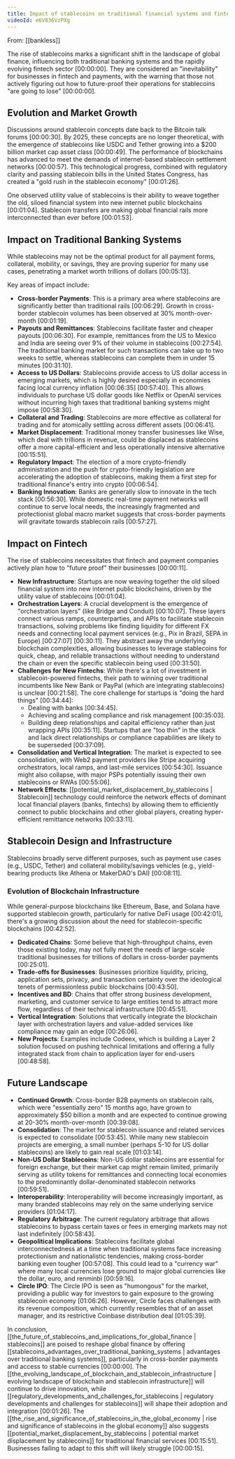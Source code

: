```yaml
---
title: Impact of stablecoins on traditional financial systems and fintech
videoId: e6V836VzPXg
---
```


From: [[bankless]] <br/> 

The rise of stablecoins marks a significant shift in the landscape of global finance, influencing both traditional banking systems and the rapidly evolving fintech sector <a class="yt-timestamp" data-t="00:00:00">[00:00:00]</a>. They are considered an "inevitability" for businesses in fintech and payments, with the warning that those not actively figuring out how to future-proof their operations for stablecoins "are going to lose" <a class="yt-timestamp" data-t="00:00:00">[00:00:00]</a>.

## Evolution and Market Growth

Discussions around stablecoin concepts date back to the Bitcoin talk forums <a class="yt-timestamp" data-t="00:00:30">[00:00:30]</a>. By 2025, these concepts are no longer theoretical, with the emergence of stablecoins like USDC and Tether growing into a $200 billion market cap asset class <a class="yt-timestamp" data-t="00:00:49">[00:00:49]</a>. The performance of blockchains has advanced to meet the demands of internet-based stablecoin settlement networks <a class="yt-timestamp" data-t="00:00:57">[00:00:57]</a>. This technological progress, combined with regulatory clarity and passing stablecoin bills in the United States Congress, has created a "gold rush in the stablecoin economy" <a class="yt-timestamp" data-t="00:01:26">[00:01:26]</a>.

One observed utility value of stablecoins is their ability to weave together the old, siloed financial system into new internet public blockchains <a class="yt-timestamp" data-t="00:01:04">[00:01:04]</a>. Stablecoin transfers are making global financial rails more interconnected than ever before <a class="yt-timestamp" data-t="00:01:53">[00:01:53]</a>.

## Impact on Traditional Banking Systems

While stablecoins may not be the optimal product for all payment forms, collateral, mobility, or savings, they are proving superior for many use cases, penetrating a market worth trillions of dollars <a class="yt-timestamp" data-t="00:05:13">[00:05:13]</a>.

Key areas of impact include:
*   **Cross-border Payments**: This is a primary area where stablecoins are significantly better than traditional rails <a class="yt-timestamp" data-t="00:06:29">[00:06:29]</a>. Growth in cross-border stablecoin volumes has been observed at 30% month-over-month <a class="yt-timestamp" data-t="00:01:19">[00:01:19]</a>.
*   **Payouts and Remittances**: Stablecoins facilitate faster and cheaper payouts <a class="yt-timestamp" data-t="00:06:30">[00:06:30]</a>. For example, remittances from the US to Mexico and India are seeing over 9% of their volume in stablecoins <a class="yt-timestamp" data-t="00:27:54">[00:27:54]</a>. The traditional banking market for such transactions can take up to two weeks to settle, whereas stablecoins can complete them in under 15 minutes <a class="yt-timestamp" data-t="00:31:10">[00:31:10]</a>.
*   **Access to US Dollars**: Stablecoins provide access to US dollar access in emerging markets, which is highly desired especially in economies facing local currency inflation <a class="yt-timestamp" data-t="00:06:35">[00:06:35]</a> <a class="yt-timestamp" data-t="00:57:40">[00:57:40]</a>. This allows individuals to purchase US dollar goods like Netflix or OpenAI services without incurring high taxes that traditional banking systems might impose <a class="yt-timestamp" data-t="00:58:30">[00:58:30]</a>.
*   **Collateral and Trading**: Stablecoins are more effective as collateral for trading and for atomically settling across different assets <a class="yt-timestamp" data-t="00:06:41">[00:06:41]</a>.
*   **Market Displacement**: Traditional money transfer businesses like Wise, which deal with trillions in revenue, could be displaced as stablecoins offer a more capital-efficient and less operationally intensive alternative <a class="yt-timestamp" data-t="00:15:51">[00:15:51]</a>.
*   **Regulatory Impact**: The election of a more crypto-friendly administration and the push for crypto-friendly legislation are accelerating the adoption of stablecoins, making them a first step for traditional finance's entry into crypto <a class="yt-timestamp" data-t="00:06:54">[00:06:54]</a>.
*   **Banking Innovation**: Banks are generally slow to innovate in the tech stack <a class="yt-timestamp" data-t="00:56:30">[00:56:30]</a>. While domestic real-time payment networks will continue to serve local needs, the increasingly fragmented and protectionist global macro market suggests that cross-border payments will gravitate towards stablecoin rails <a class="yt-timestamp" data-t="00:57:27">[00:57:27]</a>.

## Impact on Fintech

The rise of stablecoins necessitates that fintech and payment companies actively plan how to "future proof" their businesses <a class="yt-timestamp" data-t="00:00:11">[00:00:11]</a>.

*   **New Infrastructure**: Startups are now weaving together the old siloed financial system into new internet public blockchains, driven by the utility value of stablecoins <a class="yt-timestamp" data-t="00:01:04">[00:01:04]</a>.
*   **Orchestration Layers**: A crucial development is the emergence of "orchestration layers" (like Bridge and Conduit) <a class="yt-timestamp" data-t="00:10:07">[00:10:07]</a>. These layers connect various ramps, counterparties, and APIs to facilitate stablecoin transactions, solving problems like finding liquidity for different FX needs and connecting local payment services (e.g., Pix in Brazil, SEPA in Europe) <a class="yt-timestamp" data-t="00:27:07">[00:27:07]</a> <a class="yt-timestamp" data-t="00:30:11">[00:30:11]</a>. They abstract away the underlying blockchain complexities, allowing businesses to leverage stablecoins for quick, cheap, and reliable transactions without needing to understand the chain or even the specific stablecoin being used <a class="yt-timestamp" data-t="00:31:50">[00:31:50]</a>.
*   **Challenges for New Fintechs**: While there's a lot of investment in stablecoin-powered fintechs, their path to winning over traditional incumbents like New Bank or PayPal (which are integrating stablecoins) is unclear <a class="yt-timestamp" data-t="00:21:58">[00:21:58]</a>. The core challenge for startups is "doing the hard things" <a class="yt-timestamp" data-t="00:34:44">[00:34:44]</a>:
    *   Dealing with banks <a class="yt-timestamp" data-t="00:34:45">[00:34:45]</a>.
    *   Achieving and scaling compliance and risk management <a class="yt-timestamp" data-t="00:35:03">[00:35:03]</a>.
    *   Building deep relationships and capital efficiency rather than just wrapping APIs <a class="yt-timestamp" data-t="00:35:11">[00:35:11]</a>. Startups that are "too thin" in the stack and lack direct relationships or compliance capabilities are likely to be superseded <a class="yt-timestamp" data-t="00:37:09">[00:37:09]</a>.
*   **Consolidation and Vertical Integration**: The market is expected to see consolidation, with Web2 payment providers like Stripe acquiring orchestrators, local ramps, and last-mile services <a class="yt-timestamp" data-t="00:54:30">[00:54:30]</a>. Issuance might also collapse, with major PSPs potentially issuing their own stablecoins or RWAs <a class="yt-timestamp" data-t="00:55:06">[00:55:06]</a>.
*   **Network Effects**: [[potential_market_displacement_by_stablecoins | Stablecoin]] technology could reinforce the network effects of dominant local financial players (banks, fintechs) by allowing them to efficiently connect to public blockchains and other global players, creating hyper-efficient remittance networks <a class="yt-timestamp" data-t="00:33:11">[00:33:11]</a>.

## Stablecoin Design and Infrastructure

Stablecoins broadly serve different purposes, such as payment use cases (e.g., USDC, Tether) and collateral mobility/savings vehicles (e.g., yield-bearing products like Athena or MakerDAO's DAI) <a class="yt-timestamp" data-t="00:08:11">[00:08:11]</a>.

### Evolution of Blockchain Infrastructure
While general-purpose blockchains like Ethereum, Base, and Solana have supported stablecoin growth, particularly for native DeFi usage <a class="yt-timestamp" data-t="00:42:01">[00:42:01]</a>, there's a growing discussion about the need for stablecoin-specific blockchains <a class="yt-timestamp" data-t="00:42:52">[00:42:52]</a>.

*   **Dedicated Chains**: Some believe that high-throughput chains, even those existing today, may not fully meet the needs of large-scale traditional businesses for trillions of dollars in cross-border payments <a class="yt-timestamp" data-t="00:25:01">[00:25:01]</a>.
*   **Trade-offs for Businesses**: Businesses prioritize liquidity, pricing, application sets, privacy, and transaction certainty over the ideological tenets of permissionless public blockchains <a class="yt-timestamp" data-t="00:43:50">[00:43:50]</a>.
*   **Incentives and BD**: Chains that offer strong business development, marketing, and customer service to large entities tend to attract more flow, regardless of their technical infrastructure <a class="yt-timestamp" data-t="00:45:51">[00:45:51]</a>.
*   **Vertical Integration**: Solutions that vertically integrate the blockchain layer with orchestration layers and value-added services like compliance may gain an edge <a class="yt-timestamp" data-t="00:26:06">[00:26:06]</a>.
*   **New Projects**: Examples include Codeex, which is building a Layer 2 solution focused on pushing technical limitations and offering a fully integrated stack from chain to application layer for end-users <a class="yt-timestamp" data-t="00:48:58">[00:48:58]</a>.

## Future Landscape

*   **Continued Growth**: Cross-border B2B payments on stablecoin rails, which were "essentially zero" 15 months ago, have grown to approximately $50 billion a month and are expected to continue growing at 20-30% month-over-month <a class="yt-timestamp" data-t="00:39:08">[00:39:08]</a>.
*   **Consolidation**: The market for stablecoin issuance and related services is expected to consolidate <a class="yt-timestamp" data-t="00:53:45">[00:53:45]</a>. While many new stablecoin projects are emerging, a small number (perhaps 5-10 for US dollar stablecoins) are likely to gain real scale <a class="yt-timestamp" data-t="01:03:14">[01:03:14]</a>.
*   **Non-US Dollar Stablecoins**: Non-US dollar stablecoins are essential for foreign exchange, but their market cap might remain limited, primarily serving as utility tokens for remittances and connecting local economies to the predominantly dollar-denominated stablecoin networks <a class="yt-timestamp" data-t="00:59:51">[00:59:51]</a>.
*   **Interoperability**: Interoperability will become increasingly important, as many branded stablecoins may rely on the same underlying service providers <a class="yt-timestamp" data-t="01:04:17">[01:04:17]</a>.
*   **Regulatory Arbitrage**: The current regulatory arbitrage that allows stablecoins to bypass certain taxes or fees in emerging markets may not last indefinitely <a class="yt-timestamp" data-t="00:58:43">[00:58:43]</a>.
*   **Geopolitical Implications**: Stablecoins facilitate global interconnectedness at a time when traditional systems face increasing protectionism and nationalistic tendencies, making cross-border banking even tougher <a class="yt-timestamp" data-t="00:57:08">[00:57:08]</a>. This could lead to a "currency war" where many local currencies lose ground to major global currencies like the dollar, euro, and renminbi <a class="yt-timestamp" data-t="00:59:16">[00:59:16]</a>.
*   **Circle IPO**: The Circle IPO is seen as "humongous" for the market, providing a public way for investors to gain exposure to the growing stablecoin economy <a class="yt-timestamp" data-t="01:06:26">[01:06:26]</a>. However, Circle faces challenges with its revenue composition, which currently resembles that of an asset manager, and its restrictive Coinbase distribution deal <a class="yt-timestamp" data-t="01:05:39">[01:05:39]</a>.

In conclusion, [[the_future_of_stablecoins_and_implications_for_global_finance | stablecoins]] are poised to reshape global finance by offering [[stablecoins_advantages_over_traditional_banking_systems | advantages over traditional banking systems]], particularly in cross-border payments and access to stable currencies <a class="yt-timestamp" data-t="00:00:00">[00:00:00]</a>. The [[the_evolving_landscape_of_blockchain_and_stablecoin_infrastructure | evolving landscape of blockchain and stablecoin infrastructure]] will continue to drive innovation, while [[regulatory_developments_and_challenges_for_stablecoins | regulatory developments and challenges for stablecoins]] will shape their adoption and integration <a class="yt-timestamp" data-t="00:01:26">[00:01:26]</a>. The [[the_rise_and_significance_of_stablecoins_in_the_global_economy | rise and significance of stablecoins in the global economy]] also suggests [[potential_market_displacement_by_stablecoins | potential market displacement by stablecoins]] for traditional financial services <a class="yt-timestamp" data-t="00:15:51">[00:15:51]</a>. Businesses failing to adapt to this shift will likely struggle <a class="yt-timestamp" data-t="00:00:15">[00:00:15]</a>.